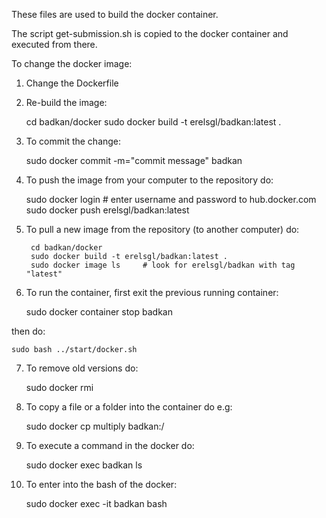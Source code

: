 These files are used to build the docker container.

The script get-submission.sh is copied to the docker container and executed from there.

To change the docker image:

1. Change the Dockerfile


2. Re-build the image:


    cd badkan/docker
    sudo docker build -t erelsgl/badkan:latest .

3. To commit the change:


   sudo docker commit -m="commit message" badkan

4. To push the image from your computer to the repository do:


    sudo docker login # enter username and password to hub.docker.com 
    sudo docker push erelsgl/badkan:latest

5. To pull a new image from the repository (to another computer) do:


        cd badkan/docker
        sudo docker build -t erelsgl/badkan:latest .
        sudo docker image ls     # look for erelsgl/badkan with tag "latest" 

6. To run the container, first exit the previous running container:
 

    sudo docker container stop badkan

then do:


    sudo bash ../start/docker.sh

7. To remove old versions do:


    sudo docker rmi 

8. To copy a file or a folder into the container do e.g:


    sudo docker cp multiply badkan:/

9. To execute a command in the docker do:


    sudo docker exec badkan ls


10. To enter into the bash of the docker:


    sudo docker exec -it badkan bash

